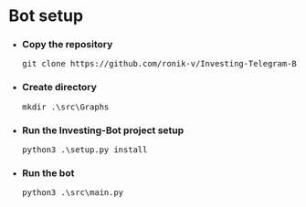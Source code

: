 # Bot setup
<div>
    <ul>
        <div class="wrapper">
            <li><h3>Copy the repository</h3>
            <pre>git clone https://github.com/ronik-v/Investing-Telegram-Bot</pre></li>
            <li>
                <h3>Create directory</h3>
                <pre>mkdir .\src\Graphs</pre>
            </li>
            <li>
                <h3>Run the Investing-Bot project setup</h3>
                <pre>python3 .\setup.py install</pre>
            </li>
            <li>
                <h3>Run the bot</h3>
                <pre>python3 .\src\main.py</pre>
            </li>
        </div>
    </ul>
</div>